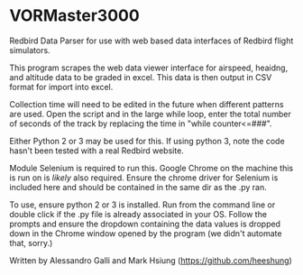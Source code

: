 # VORMaster3000
Redbird Data Parser for use with web based data interfaces of Redbird flight simulators.

This program scrapes the web data viewer interface for airspeed, heaidng, and altitude data to be graded in excel. This data is then  output in CSV format for import into excel. 

Collection time will need to be edited in the future when different patterns are used. 
  Open the script and in the large while loop, enter the total number of seconds of the track by replacing the time in "while counter<=###".

Either Python 2 or 3 may be used for this. If using python 3, note the code hasn't been tested with a real Redbird website. 

Module Selenium is required to run this. Google Chrome on the machine this is run on is *likely* also required. Ensure the chrome driver for Selenium is included here and should be contained in the same dir as the .py ran. 

To use, ensure python 2 or 3 is installed. Run from the command line or double click if the .py file is already associated in your OS.  Follow the prompts and ensure the dropdown containing the data values is dropped down in the Chrome window opened by the program (we didn't automate that, sorry.) 


Written by Alessandro Galli and Mark Hsiung (https://github.com/heeshung)
